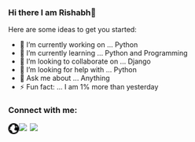 ### Hi there I am Rishabh👋

Here are some ideas to get you started:

- 🔭 I’m currently working on ... Python
- 🌱 I’m currently learning ... Python and Programming
- 👯 I’m looking to collaborate on ... Django 
- 🤔 I’m looking for help with ... Python
- 💬 Ask me about ... Anything
- ⚡ Fun fact: ... I am 1% more than yesterday

### Connect with me:

<img align="left"  width="22px" src="https://raw.githubusercontent.com/iconic/open-iconic/master/svg/globe.svg" />
<img align="left"  LinkedIn" width="22px" src="https://cdn.jsdelivr.net/npm/simple-icons@v3/icons/linkedin.svg" />
<img align="left"  Instagram" width="22px" src="https://cdn.jsdelivr.net/npm/simple-icons@v3/icons/instagram.svg" />
</br>
